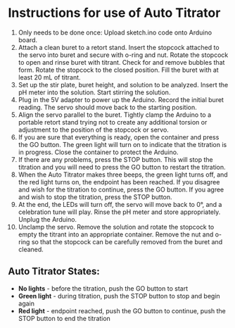 #  Instructions for use of Auto Titrator

1.  Only needs to be done once: Upload sketch.ino code onto Arduino board.
2.  Attach a clean buret to a retort stand.  Insert the stopcock attached to the servo into buret and secure with o-ring and nut.  Rotate the stopcock to open and rinse buret with titrant.  Check for and remove bubbles that form.  Rotate the stopcock to the closed position.  Fill the buret with at least 20 mL of titrant.
3.  Set up the stir plate, buret height, and solution to be analyzed.  Insert the pH meter into the solution.  Start stirring the solution.
4.  Plug in the 5V adapter to power up the Arduino.  Record the initial buret reading.  The servo should move back to the starting position.
5.  Align the servo parallel to the buret. Tightly clamp the Arduino to a portable retort stand trying not to create any additional torsion or adjustment to the position of the stopcock or servo.
6.  If you are sure that everything is ready, open the container and press the GO button.  The green light will turn on to indicate that the titration is in progress.  Close the container to protect the Arduino.
7.  If there are any problems, press the STOP button.  This will stop the titration and you will need to press the GO button to restart the titration.
8.  When the Auto Titrator makes three beeps, the green light turns off, and the red light turns on, the endpoint has been reached.  If you disagree and wish for the titration to continue, press the GO button.  If you agree and wish to stop the titration, press the STOP button.
9.  At the end, the LEDs will turn off, the servo will move back to 0°, and a celebration tune will play.  Rinse the pH meter and store appropriately.   Unplug the Arduino.
10.  Unclamp the servo.  Remove the solution and rotate the stopcock to empty the titrant into an appropriate container.  Remove the nut and o-ring so that the stopcock can be carefully removed from the buret and cleaned.

##  Auto Titrator States:
-  **No lights** - before the titration, push the GO button to start
-  **Green light** - during titration, push the STOP button to stop and begin again
-  **Red light** - endpoint reached, push the GO button to continue, push the STOP button to end the titration
